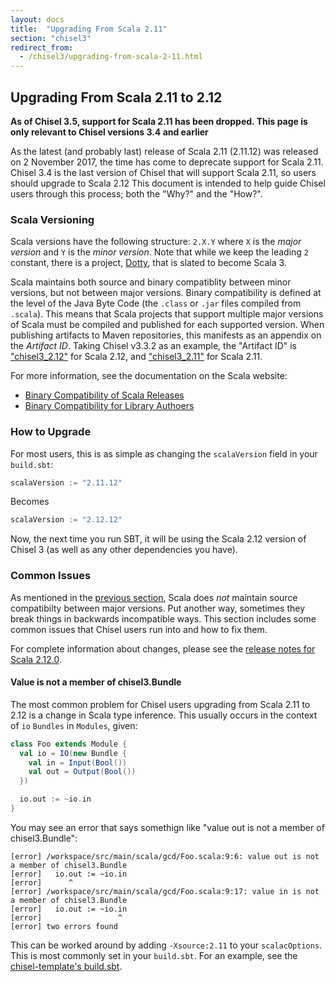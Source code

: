 ```yaml
---
layout: docs
title:  "Upgrading From Scala 2.11"
section: "chisel3"
redirect_from:
  - /chisel3/upgrading-from-scala-2-11.html
---
```


<!-- Prelude -->
<!-- End Prelude -->

## Upgrading From Scala 2.11 to 2.12

**As of Chisel 3.5, support for Scala 2.11 has been dropped. This page is only relevant to Chisel versions 3.4 and earlier**

As the latest (and probably last) release of Scala 2.11 (2.11.12) was released on 2 November 2017, the time has come to deprecate support for Scala 2.11.
Chisel 3.4 is the last version of Chisel that will support Scala 2.11, so users should upgrade to Scala 2.12
This document is intended to help guide Chisel users through this process; both the "Why?" and the "How?".

### Scala Versioning

<!-- TODO, this should be discussed in a different document about "Building Chisel" or something-->

Scala versions have the following structure: `2.X.Y` where `X` is the _major version_ and `Y` is the _minor version_.
Note that while we keep the leading `2` constant, there is a project, [Dotty](https://dotty.epfl.ch/), that is slated to become Scala 3.

Scala maintains both source and binary compatiblity between minor versions, but not between major versions.
Binary compatibility is defined at the level of the Java Byte Code (the `.class` or `.jar` files compiled from `.scala`).
This means that Scala projects that support multiple major versions of Scala must be compiled and published for each supported version.
When publishing artifacts to Maven repositories, this manifests as an appendix on the _Artifact ID_.
Taking Chisel v3.3.2 as an example, the "Artifact ID" is ["chisel3_2.12"](https://search.maven.org/artifact/edu.berkeley.cs/chisel3_2.12)
for Scala 2.12, and ["chisel3_2.11"](https://search.maven.org/artifact/edu.berkeley.cs/chisel3_2.11) for Scala 2.11.

For more information, see the documentation on the Scala website:
* [Binary Compatibility of Scala Releases](https://docs.scala-lang.org/overviews/core/binary-compatibility-of-scala-releases.html)
* [Binary Compatibility for Library Authoers](https://docs.scala-lang.org/overviews/core/binary-compatibility-for-library-authors.html)


### How to Upgrade

For most users, this is as simple as changing the `scalaVersion` field in your `build.sbt`:
```scala
scalaVersion := "2.11.12"
```
Becomes
```scala
scalaVersion := "2.12.12"
```
Now, the next time you run SBT, it will be using the Scala 2.12 version of Chisel 3 (as well as any other dependencies you have).

### Common Issues

As mentioned in the [previous section](#scala-versioning), Scala does *not* maintain source compatibilty between major versions.
Put another way, sometimes they break things in backwards incompatible ways.
This section includes some common issues that Chisel users run into and how to fix them.

For complete information about changes, please see the [release notes for Scala 2.12.0](https://www.scala-lang.org/news/2.12.0/).

#### Value is not a member of chisel3.Bundle

The most common problem for Chisel users upgrading from Scala 2.11 to 2.12 is a change in Scala type inference.
This usually occurs in the context of `io` `Bundles` in `Modules`, given:
```scala
class Foo extends Module {
  val io = IO(new Bundle {
    val in = Input(Bool())
    val out = Output(Bool())
  })

  io.out := ~io.in
}
```
You may see an error that says somethign like "value out is not a member of chisel3.Bundle":
```
[error] /workspace/src/main/scala/gcd/Foo.scala:9:6: value out is not a member of chisel3.Bundle
[error]   io.out := ~io.in
[error]      ^
[error] /workspace/src/main/scala/gcd/Foo.scala:9:17: value in is not a member of chisel3.Bundle
[error]   io.out := ~io.in
[error]                 ^
[error] two errors found
```
This can be worked around by adding `-Xsource:2.11` to your `scalacOptions`.
This is most commonly set in your `build.sbt`.
For an example, see the [chisel-template's build.sbt](https://github.com/freechipsproject/chisel-template/blob/11f6ca470120908d167cb8dc3241953eb31d0acb/build.sbt#L10).


